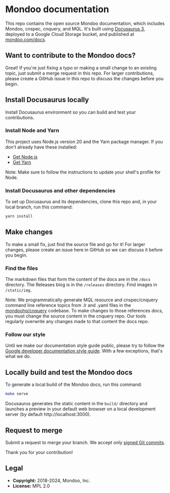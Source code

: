 # Mondoo documentation

This repo contains the open source Mondoo documentation, which includes Mondoo, cnspec, cnquery, and MQL. It's built using [Docusaurus 3](https://docusaurus.io/), deployed to a Google Cloud Storage bucket, and published at [mondoo.com/docs](https://mondoo.com/docs/).

## Want to contribute to the Mondoo docs?

Great! If you're just fixing a typo or making a small change to an existing topic, just submit a merge request in this repo. For larger contributions, please create a GitHub issue in this repo to discuss the changes before you begin.

## Install Docusaurus locally

Install Docusaurus environment so you can build and test your contributions.

### Install Node and Yarn

This project uses Node.js version 20 and the Yarn package manager. If you don't already have these installed:

- [Get Node.js](https://nodejs.org/en/download/)
- [Get Yarn](https://yarnpkg.com/getting-started/install)

Note: Make sure to follow the instructions to update your shell's profile for Node.

### Install Docusaurus and other dependencies

To set up Docusaurus and its dependencies, clone this repo and, in your local branch, run this command:

```bash
yarn install
```

## Make changes

To make a small fix, just find the source file and go for it! For larger changes, please create an issue here in GitHub so we can discuss it before you begin.

### Find the files

The markdown files that form the content of the docs are in the `/docs` directory. The Releases blog is in the `/releases` directory. Find images in `/static/img`.

Note: We programmatically generate MQL resource and cnspec/cnquery command line reference topics from .lr and .yaml files in the [mondoohq/cnquery](https://github.com/mondoohq/cnquery) codebase. To make changes to those references docs, you must change the source content in the cnquery repo. Our tools regularly overwrite any changes made to that content the docs repo.

### Follow our style

Until we make our documentation style guide public, please try to follow the [Google
developer documentation style guide](https://developers.google.com/style). With a few exceptions, that's what we do.

## Locally build and test the Mondoo docs

To generate a local build of the Mondoo docs, run this command:

```bash
make serve
```

Docusaurus generates the static content in the `build/` directory and launches a preview in your default web browser on a local development server (by default http://localhost:3000).

## Request to merge

Submit a request to merge your branch. We accept only [signed Git commits](https://docs.github.com/en/authentication/managing-commit-signature-verification/signing-commits).

Thank you for your contribution!

## Legal

- **Copyright:** 2018-2024, Mondoo, Inc.
- **License:** MPL 2.0
